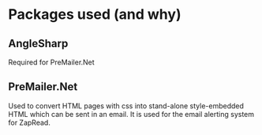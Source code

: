 ﻿# Packages used (and why)



## AngleSharp

Required for PreMailer.Net

## PreMailer.Net

Used to convert HTML pages with css into stand-alone style-embedded HTML which can be sent in an email.
It is used for the email alerting system for ZapRead.